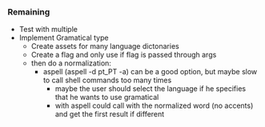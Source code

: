 ### Remaining

- Test with multiple
- Implement Gramatical type
  - Create assets for many language dictonaries
  - Create a flag and only use if flag is passed through args
  - then do a normalization:
    - aspell (aspell -d pt_PT -a) can be a good option, but maybe slow to call shell commands too many times
      - maybe the user should select the language if he specifies that he wants to use gramatical
      - with aspell could call with the normalized word (no accents) and get the first result if different
